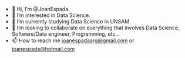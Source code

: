 - 👋 Hi, I’m @JoanEspada.
- 👀 I’m interested in Data Science.
- 🌱 I’m currently studying Data Science in UNSAM.
- 💞️ I’m looking to collaborate on everything that involves Data Science, Software/Data engineer, Programming, etc...
- 📫 How to reach me joanespadaarg@gmail.com or joanespada@hotmail.com

<!---
JoanEspada/JoanEspada is a ✨ special ✨ repository because its `README.md` (this file) appears on your GitHub profile.
You can click the Preview link to take a look at your changes.
--->
